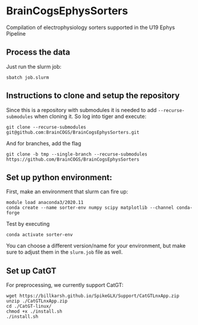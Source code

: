 # BrainCogsEphysSorters
Compilation of electrophysiology sorters supported in the U19 Ephys Pipeline

## Process the data
Just run the slurm job:
```
sbatch job.slurm
```

## Instructions to clone and setup the repository
Since this is a repository with submodules it is needed to add `--recurse-submodules` when cloning it. So log into tiger and execute:
```
git clone --recurse-submodules git@github.com:BrainCOGS/BrainCogsEphysSorters.git
```

And for branches, add the flag
```
git clone -b tmp --single-branch --recurse-submodules https://github.com/BrainCOGS/BrainCogsEphysSorters
```

## Set up python environment:
First, make an environment that slurm can fire up:
```
module load anaconda3/2020.11
conda create --name sorter-env numpy scipy matplotlib --channel conda-forge
```
Test by executing
```
conda activate sorter-env
```
You can choose a different version/name for your environment, but make sure to adjust them in the `slurm.job` file as well.

## Set up CatGT
For preprocessing, we currently support CatGT:
```
wget https://billkarsh.github.io/SpikeGLX/Support/CatGTLnxApp.zip
unzip ./CatGTLnxApp.zip
cd ./CatGT-linux/
chmod +x ./install.sh
./install.sh
```